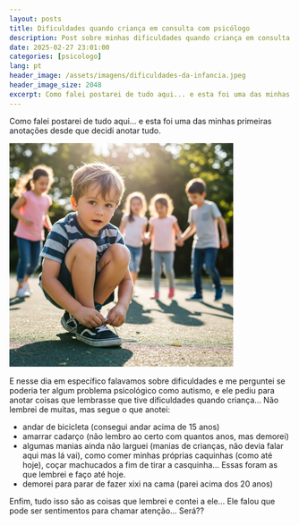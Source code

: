 ```yaml
---
layout: posts
title: Dificuldades quando criança em consulta com psicólogo
description: Post sobre minhas dificuldades quando criança em consulta com psicólogo
date: 2025-02-27 23:01:00
categories: [psicologo]
lang: pt
header_image: /assets/imagens/dificuldades-da-infancia.jpeg
header_image_size: 2048
excerpt: Como falei postarei de tudo aqui... e esta foi uma das minhas primeiras anotações desde que deci..
---
```


Como falei postarei de tudo aqui... e esta foi uma das minhas primeiras anotações desde que decidi anotar tudo.

<img alt="Dificuldades quando criança" src="/assets/imagens/dificuldades-da-infancia.jpeg" width="400" height="400">

E nesse dia em específico falavamos sobre dificuldades e me perguntei se poderia ter algum problema psicológico como autismo, e ele pediu para anotar coisas que lembrasse que tive dificuldades quando criança... Não lembrei de muitas, mas segue o que anotei:

* andar de bicicleta (consegui andar acima de 15 anos)
* amarrar cadarço (não lembro ao certo com quantos anos, mas demorei)
* algumas manias ainda não larguei (manias de crianças, não devia falar aqui mas lá vai), como comer minhas próprias caquinhas (como até hoje), coçar machucados a fim de tirar a casquinha... Essas foram as que lembrei e faço até hoje.
* demorei para parar de fazer xixi na cama (parei acima dos 20 anos)

Enfim, tudo isso são as coisas que lembrei e contei a ele... Ele falou que pode ser sentimentos para chamar atenção... Será??
